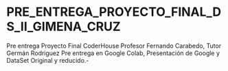# PRE_ENTREGA_PROYECTO_FINAL_DS_II_GIMENA_CRUZ
Pre entrega Proyecto Final CoderHouse Profesor Fernando Carabedo, Tutor Germán Rodriguez
Pre entrega en Google Colab, Presentación de Google y DataSet Original y reducido.- 
